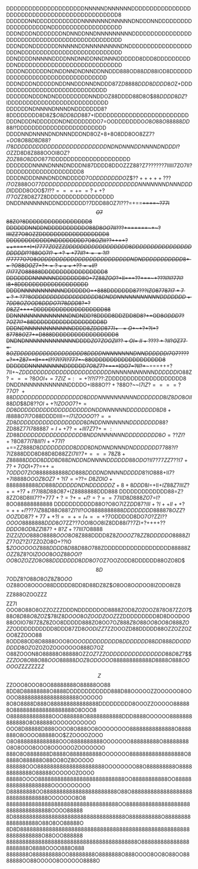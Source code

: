 DDDDDDDDDDDDDDDDDDDDDNNNNNDNNNNNNDDDDDDDDDDDDDDDDDDDDDDDDDDDDDDDDDDDDDDDDDDDDDD8
DDDDDDNNDDDDDDDDDDDDNNNNNNNDNNNNNDNDDDNNDDDDDDDDDDDDDDDDDDDDNDDDDDDDDDDDDDDDDDDD
DDDNDDDNDDDDDDDNDNNDDNNDNNNNNNNNNDDDDDDDDDDDDDDDDDDDDDDDDDDDDDDDDDDDDDDDDDDDDDDD
DDDNDDNDDDDDDDNNNNNDDNNNNNNNNNDNDDDDDDDDDDDDDDDDDDDDNDDDDDDDDDDDDDDDDDDDDDDDDDDD
DDNDDDDNNNNNDDDDNNDNNDDNNDNNNDDDDDD8DDD8DDDDDDDDDDDNDDDDDDDDDDDDDDDDDDDDDDDDDDDD
DDDDNDDDDDDNDNDDNNDNDNNDDNNDDD888OD$88DD88$IOD8DDDDDDDDDDDDDDDDDDDDDDDDDDDDDDDDD
DDDNDDDNDDDDDNDDNNDDDNNDNDDD87Z$D8888DDD8DDDD8O$Z+DDDDDDDDDDDDDDDDDDDDDDDDDDDDDD
DDDDDDNDDDNDNDDDDDDDDDNNDDOZ88DDDD88D8O$$88DDDD8DZ$?IDDDDDDDDDDDDDDDDDDDDDDDDDDD
DDDDDDNDNNNNDNNNDNDDDDDDD8?8DDDDDDDD8D8Z$$O8DD8DD887$+IDDDDDDDDDDDDDDDDDDDDDDDDD
DDDNDDDNDDDDDDNDNDDDDDDDO7=OODDDDDDDO$O8O88O88888DD88I$?DDDDDDDDDDDDDDDDDDDDDDDD
DDDDNNDNNNNDNDNNNDDDND8OZ+8+8O8DD8OO8ZZ7?+$OO8O88D8D88?I78DDDDDDDDDDDDDDDDDDDDDD
DDDNDNDNNNDDNNNNDNDDDI?O$ZZD8D8Z888OOOI8OZ?$ZOZ88O8DDO877$IDDDDDDDDDDDDDDDDDDDDD
DDDDDDDNNNNDNNNDNDDDNI87DDDD8DDOZZZ88?Z7??????7IIIII7ZO7II?DDDDDDDDDDDDDDDDDDDD8
DDDDNDDDNNNDNDDNDDDDD7O$DDDDDDDDO$Z$$??+++++???I7O$Z888OO7$7DDDDDDDDDDDDDDDDDDDD
DDDDDDNNNNNNNDNNNDDDD$IDDDD8OOO$$7I??===+=~=?++?I77OZ$Z8D8Z7Z8DDDDDDDDDDDDDDDDDD
DNDDNNNNNNNDDNDDDDDDD?7DDD88OZ7I???=+==~~====~?77I$$O7$$88ZO?8DDDDDDDDDDDDDDDDD8
DDDDDDNNDDNDDDDDDDDDD$O88D8OO$7II???+======~+~?IIIIZZ$7$O8OZZDDDDDDDDDDDDDDDDDD8
DDDDDDDDDDDDNDDDDDDDD$7$O$8OZ$III??++=+?++===++I+I77$77ZO$ZZZ$DDDDDDDDDDDDDDDDD8
DDDDDDDDDDDDDDDDDDDDDI??$88OO$7I?++?++77II?+==?I?I7777$7O7O$8ODDDDDDDDDDDDDDDDDD
DDDDDDNDNDDDDDDDDDDD8+=?O88OOZ$7$+?+=?++++??=+II?I7I77Z$O88888DDDDDDDDDDDDDDDDD8
DDDDDDDNNNNNNDDDDDDD8O+7Z$88ZOO$?+II===??+==~+???I?I?77I?I8+8DDDDDDDDDDDDDDDDDDD
DDDDNNNNNNNNNNNDDDDDDO=+888DDDDDDD8$7???I$$ZO87787I7+7+?+?7?8ODDDDDDDDDDDDDDDDD8
DNDDNNNNNNNNNNNDDDDDDD+7DD8OZOOD8DDDO7I78DDD8$?+?$D8ZZ$++++DDDDDDDDDDDDDDDDDDD88
DDNNNNNNNNNNNNNNDNDNDD?8DDDD8DDZDD8D8?++OD$8ODDD7?7O$Z7I?+88DDDDDDDDDDDDDDDDDD8D
DDDNDNNNNNNNNNNNNDDDD8$ZDDD877I+~~=O$+~+?+?I+?87788$O$Z7+=D888DDDDDDDDDDDDDDDDD8
DNDNDNNNNNNNNNNNNNDDDD$ZO7ZOOZII??+OI=~II+????+?II?O$Z$77=8OZDDDDDDDDDDDDDDDDDD8
DDDDNNNNNNNNDNNDDDDDDI$7O7????+?=+Z87=+II+=+I??7I?7I?777+~88ODDDDDDDDDDDDDDDDDD8
DDDDDDNNNNNNNNNDDDDDD7$O8Z$7?+==+IOO7=?II?+~~~===+++?7II+~$ZDDDDDDDDDDDDDDDDDDDD
DDDDNNNNNNNNNNNDDDDDDI$O88Z$?===?8OOI+=7ZIZ=:~~=+?I?I$7??:ZDDDDDDDDDDDDDDDDDDDD8
DNDDNNNNNNNNNNNNDDDDO+I888O$??+?$88O?~~I7I$Z?====?77$$O?~+88DDDDDDDDDDDDDDDDDDD8
DDDNNNNNNNNNNDDDDDDD8IZ8DO8OII$$88DD$$$8D8??OI++?IZOOO7?+=DD8DDDDDDDDDDDDDDDDDDD
DNDDNNNNNNDDDDDDDD8D8+I8888O$7I7O88DDDDIIII==$I7IZOOOO??==ZD8DDDDDDDDDDDDDDDDDD8
DNDDNNNNNNNDDDDDDDD88?$ZD88Z77I7$88887=I++7?=+III$$7Z7?+=:ZD88DDDDDDDDDDDDDDDDD8
NDDNNNNNNNDDDDDDDDD8O=??ZI$$?+?$8O87$7I78III?I++77$$I$?+==Z$Z888D8DDDDDDDDD8DDD8
DNDNNDNNNDNDDDDDDD7788?I?$7IZ888DDD8D88D8D88ZZI7II?$7+===78Z8+Z88888DDDD8DDD8D88
DNDDNDNNNNDDDDDD8$8$ODO?II7?77Z$$Z7??I7+7?+7OO$I+7?=$++=7ODDO7ZIO8888888888DD888
DDDDNDNNNNDDDDD8?IO8$88+II7?+7I$8888OOOZ8OZ7+?I7==$$??=~D8ZO$I$O+8888888888DD888
DDDDDDNDNDDDDDDZ+8+8DDD8I=$+II+$IZ88Z7II$$IZ?+=+?7+I?7I88D88O87$+IZ8888888DDD888
DDDDDDDDDDDDD88=Z?8ZZO8D8III7??$+777+?=?+=+I?=?==77IID8D888ZO7=$I?8OO88888888888
DDDDDDDDDDD88O?O8O7IZZ$DD87?III+?I++II++?~=+++I???7IZ88D88O88?ZI?II?OO8888888888
DDDDDDDD8888$$78OZZ?OOZ$DD8$7?+77++?I==+=I+==+?7$ODDDOD8DO7$O?$ZZI??$OOOO8888888
DDD8O7$ZZ??7$OOI8$O$O8$IZ8DD88$I7?$7ZI+?++++??$DDDO8OD8ZZ$I8$7?+8?Z+?$7III7O8888
ZIZZ$IZOO888O8888OOO8O8$Z888DDDD8Z8$ZOOOZ78ZZ8DDDDDO8888ZIZ77OZ$?ZI7ZZOZO8O+??IO
$$ZOOOOOOZ888DDDD8D88D88O7$88ZDDDDDDDDDDDDDDDDDD88888Z$OZZ8Z8$?OI$ZOOO8OOZ88OOI?
OO8OZOZZO8O88DDDDDDD8DD8O7O$Z7OOZODD8DDDDDD88OZO8D$$$8D$$7OD$Z8?O88O8OZ8Z8$O$OO$
OZ88OO8OOO$O$88DDDDD8DD8D88DZ8Z$$O8$OO8O$OD$OO8IZODO8IZ8$$$$ZZ888OZOOZZZ$$$$ZZ7I
OOO8O88O8OZZOZZZDDDNDDDDDDOD8888ZOD8$ZO$ZOOZ878O87ZZ$O7$$$88O8D88O8ZO$Z$$7$8IZ$8
DOOO8OZOODZOOZ$ZZDDDDDDDDD8D8DOODOO8$8O$OIO78I7Z$8Z$8ZOO8DDDDD888ZO8OO7O$Z888Z8O
88OO8OO8O888ZOZZ$ODDDDDDDDDD8DDD87ZD$8OODIZZ$7ZZOOOZD88DDDDD88OZZOZZOZOO8ZZOOO88
8ODD88OD8D8888OOO8OO$OODDDDDDDDD8DDDDDDD88DD888DDODDDDDD8OZ$OZOZOZOOOOOOO888D7OZ
O88ZOOON8O88888O88888OZZ$OZ7ZZODDDDDDDDDDDDDDD88D8Z7$$$$ZZZOO8O88O88OOO88888DOZ8
ODOOOO888888888888D8888O888OOOOOZ$Z$ZZ$ZZZ$Z$$$Z$$ZZOOO8OOO8OO88888888O88888OO88
8DD8D88888888O8888DDDDDDDDDDDD888D88OOOOOZZOOOOOO8OOOOO8888888888888888888OOOOOO
8O8O8888D888O888888888888888DDDDDDDDD8OOOZZOOOOO888888O8888888888888888888O8OOO8
O8888888888888OOO888888O88888888888DDD8888OOOOOO8888888888888O8O88888OOOOOOOOOOO
OOO8D88888D888OOOO8O888OO8OOOOOOOO88888888888888O8888888O8OOOO88888OO$ZZOOOOZOOO
O8O8888888888888OOO8888888888OOOOOOO888888888O88888888O8O8OOO8OOO8OOOOOOZOOOOOOO
888O8O8888888D8888O8888888888OOOOOOO88888888888888888O88888O888888O88OO8OZ8OOOOO
888888OOO888888888888888888888OOOOOOOO88O888888888O888888888888O88888OOOOOOZOOOO
88888OOOO888888888888888888888888888OO88888888888OO8888888888888888888OOOOOOOOOO
D88888888OO88888888888888888888888O88O88888888888888888888888888888888OOOOOOO8O8
88888888888888888888888888888888888OO8888888888888888888888888888888888OOOO88888
8D88888888888888888888888888888888888O8888888888O888888888888888888O88O8OO88888O
8D8D8888888888888888888888888888888888888888888888888888888888888888O88OOO888888
88888888888888888888888888888888888888888O8888888888888888888888O8888OOOO888O888
8888888O888888888OO88888888O8888888O888OOOO8OO8O88OO8888888OO88OOOOO8OOOOOO8888O

